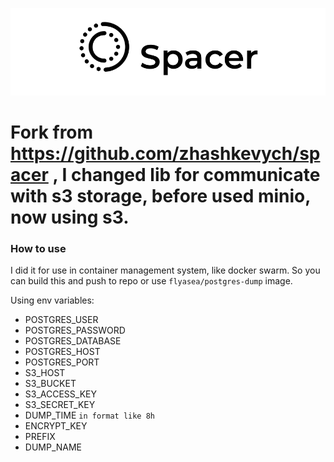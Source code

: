 ![alt text](./logo.png)

# Fork from https://github.com/zhashkevych/spacer , I changed lib for communicate with s3 storage, before used minio, now using s3.

### How to use 

I did it for use in container management system, like docker swarm. So you can build this and push to repo or use `flyasea/postgres-dump` image. 

Using env variables:
- POSTGRES_USER
- POSTGRES_PASSWORD
- POSTGRES_DATABASE
- POSTGRES_HOST
- POSTGRES_PORT
- S3_HOST
- S3_BUCKET
- S3_ACCESS_KEY
- S3_SECRET_KEY
- DUMP_TIME `in format like 8h`
- ENCRYPT_KEY
- PREFIX
- DUMP_NAME



